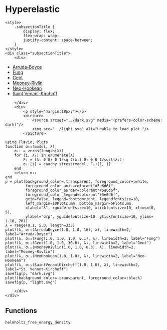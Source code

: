 # Hyperelastic

```@raw html
<style>
    .subsectionTitle {
        display: flex;
        flex-wrap: wrap;
        justify-content: space-between;
    }
</style>
<div class="subsectionTitle">
    <div>
```

* [Arruda-Boyce](hyperelastic/arruda_boyce.md)
* [Fung](hyperelastic/fung.md)
* [Gent](hyperelastic/gent.md)
* [Mooney-Rivlin](hyperelastic/mooney_rivlin.md)
* [Neo-Hookean](hyperelastic/neo_hookean.md)
* [Saint Venant-Kirchoff](hyperelastic/saint_venant_kirchoff.md)

```@raw html
    </div>
    <div>
        <p style="margin:18px;"></p>
        <picture>
            <source srcset="../dark.svg" media="(prefers-color-scheme: dark)"/>
            <img src="../light.svg" alt="Unable to load plot."/>
        </picture>
```

```@setup
using Flavio, Plots
function σ₁₁(model, λ)
    σ₁₁ = zeros(length(λ))
    for (i, λᵢ) in enumerate(λ)
        Fᵢ = [λᵢ 0 0; 0 1/sqrt(λᵢ) 0; 0 0 1/sqrt(λᵢ)]
        σ₁₁[i] = cauchy_stress(model, Fᵢ)[1, 1]
    end
    return σ₁₁
end
p = plot(background_color=:transparent, foreground_color=:white,
         foreground_color_axis=colorant"#5e6d6f",
         foreground_color_border=colorant"#5e6d6f",
         foreground_color_legend=colorant"#5e6d6f",
         grid=false, legend=:bottomright, legendfontsize=10,
         left_margin=10Plots.mm, bottom_margin=5Plots.mm,
         xlabel="λ", xguidefontsize=10, xtickfontsize=10, xlims=(0, 5),
         ylabel="σ/μ", yguidefontsize=10, ytickfontsize=10, ylims=(-10, 20))
λ = range(0.1, 5.0, length=333)
plot!(λ, σ₁₁(ArrudaBoyce(1.0, 1.0, 16), λ), linewidth=2, label="Arruda-Boyce")
plot!(λ, σ₁₁(Fung(1.0, 1.0, 1.0, 0.1), λ), linewidth=2, label="Fung")
plot!(λ, σ₁₁(Gent(1.0, 1.0, 30.0), λ), linewidth=2, label="Gent")
plot!(λ, σ₁₁(MooneyRivlin(1.0, 1.0, 0.3), λ), linewidth=2, label="Mooney-Rivlin")
plot!(λ, σ₁₁(NeoHookean(1.0, 1.0), λ), linewidth=2, label="Neo-Hookean")
plot!(λ, σ₁₁(SaintVenantKirchoff(1.0, 1.0), λ), linewidth=2, label="St. Venant-Kirchoff")
savefig(p, "dark.svg")
plot!(background_color=:transparent, foreground_color=:black)
savefig(p, "light.svg")
```

```@raw html
    </div>
</div>
```

## Functions

```@docs
helmholtz_free_energy_density
```
